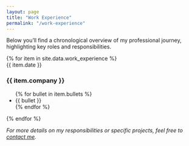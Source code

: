 ```yaml
---
layout: page
title: "Work Experience"
permalink: "/work-experience"
---
```


Below you’ll find a chronological overview of my professional journey, highlighting key roles and responsibilities.

<div class="timeline">
  {% for item in site.data.work_experience %}
  <div class="timeline-item">
    <div class="content">
      <div class="date">{{ item.date }}</div>
      <h3>{{ item.company }}</h3>
      <ul>
        {% for bullet in item.bullets %}
        <li>{{ bullet }}</li>
        {% endfor %}
      </ul>
    </div>
  </div>
  {% endfor %}
</div>

*For more details on my responsibilities or specific projects, feel free to [contact me](/contact).*
